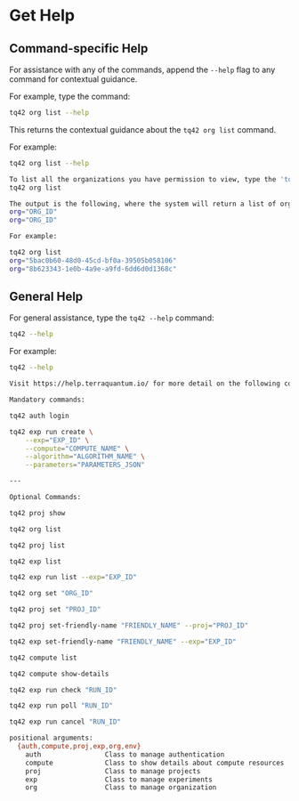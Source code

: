 # Get Help

## Command-specific Help
For assistance with any of the commands, append the `--help` flag to any command for contextual guidance. 

For example, type the command:
```bash
tq42 org list --help
```

This returns the contextual guidance about the `tq42 org list` command.

For example:
```bash
tq42 org list --help

To list all the organizations you have permission to view, type the 'tq42 org list' command:
tq42 org list

The output is the following, where the system will return a list of orgs you have permission to view: 
org="ORG_ID"
org="ORG_ID"

For example:

tq42 org list
org="5bac0b60-48d0-45cd-bf0a-39505b058106"
org="8b623343-1e0b-4a9e-a9fd-6dd6d0d1368c"
```

## General Help
For general assistance, type the `tq42 --help` command:
```bash
tq42 --help
```

For example:
```bash
tq42 --help

Visit https://help.terraquantum.io/ for more detail on the following commands:

Mandatory commands:

tq42 auth login

tq42 exp run create \
    --exp="EXP_ID" \
    --compute="COMPUTE_NAME" \
    --algorithm="ALGORITHM_NAME" \
    --parameters="PARAMETERS_JSON"

---

Optional Commands:

tq42 proj show

tq42 org list

tq42 proj list

tq42 exp list

tq42 exp run list --exp="EXP_ID"

tq42 org set "ORG_ID"

tq42 proj set "PROJ_ID"

tq42 proj set-friendly-name "FRIENDLY_NAME" --proj="PROJ_ID"

tq42 exp set-friendly-name "FRIENDLY_NAME" --exp="EXP_ID"

tq42 compute list

tq42 compute show-details

tq42 exp run check "RUN_ID"

tq42 exp run poll "RUN_ID"

tq42 exp run cancel "RUN_ID"

positional arguments:
  {auth,compute,proj,exp,org,env}
    auth                Class to manage authentication
    compute             Class to show details about compute resources
    proj                Class to manage projects
    exp                 Class to manage experiments
    org                 Class to manage organization
```
